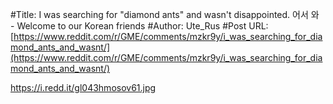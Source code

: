 #Title: I was searching for "diamond ants" and wasn't disappointed. 어서 와 - Welcome to our Korean friends
#Author: Ute_Rus
#Post URL: [https://www.reddit.com/r/GME/comments/mzkr9y/i_was_searching_for_diamond_ants_and_wasnt/](https://www.reddit.com/r/GME/comments/mzkr9y/i_was_searching_for_diamond_ants_and_wasnt/)


https://i.redd.it/gl043hmosov61.jpg